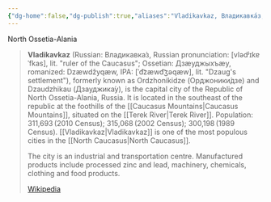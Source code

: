 ```yaml
---
{"dg-home":false,"dg-publish":true,"aliases":"Vladikavkaz, Владикавка́з, Dzæwdžyqæw, Dzaug settlement, Ordzhonikidze, Орджоники́дзе, Dzaudzhikau, Дзауджика́у","locations":null,"tag":null,"date":null,"location":[43.024593,44.68211],"title":"Vladikavkaz, Vladikavkaz City District, Republic of North Ossetia-Alania, North Caucasian Federal District, Russia","permalink":"/maps/vladikavkaz-vladikavkaz-city-district-republic-of-north-ossetia-alania-north-caucasian-federal-district-russia/","dgHomeLink":true,"dgPassFrontmatter":true}
---
```



North Ossetia-Alania

> **Vladikavkaz** (Russian: Владикавка́з, Russian pronunciation: [vlədʲɪkɐˈfkas], lit. "ruler of the Caucasus"; Ossetian: Дзæуджыхъæу, romanized: Dzæwdžyqæw, IPA: [ˈd͡zæwd͡ʒəqæw], lit. "Dzaug's settlement"), formerly known as Ordzhonikidze (Орджоники́дзе) and Dzaudzhikau (Дзауджика́у), is the capital city of the Republic of North Ossetia-Alania, Russia. It is located in the southeast of the republic at the foothills of the [[Caucasus Mountains|Caucasus Mountains]], situated on the [[Terek River|Terek River]]. Population: 311,693 (2010 Census); 315,068 (2002 Census); 300,198 (1989 Census). [[Vladikavkaz|Vladikavkaz]] is one of the most populous cities in the [[North Caucasus|North Caucasus]].
>
> The city is an industrial and transportation centre. Manufactured products include processed zinc and lead, machinery, chemicals, clothing and food products.
>
> [Wikipedia](https://en.wikipedia.org/wiki/Vladikavkaz)
